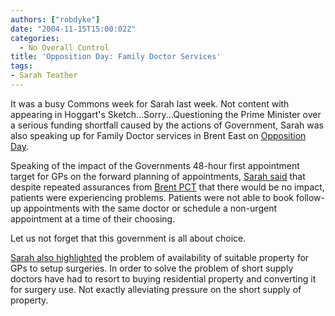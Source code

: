 ```yaml
---
authors: ["robdyke"]
date: "2004-11-15T15:00:02Z"
categories:
  - No Overall Control
title: 'Opposition Day: Family Doctor Services'
tags:
- Sarah Teather
---
```

It was a busy Commons week for Sarah last week. Not content with appearing in Hoggart's Sketch...Sorry...Questioning the Prime Minister over a serious funding shortfall caused by the actions of Government, Sarah was also speaking up for Family Doctor services in Brent East on [Opposition Day](http://www.theyworkforyou.com/glossary/?gl=28).

Speaking of the impact of the Governments 48-hour first appointment target for GPs on the forward planning of appointments, [Sarah said](http://www.theyworkforyou.com/debate/?id=2004-11-11.966.0) that despite repeated assurances from [Brent PCT](http://www.brentpct.nhs.uk/) that there would be no impact, patients were experiencing problems. Patients were not able to book follow-up appointments with the same doctor or schedule a non-urgent appointment at a time of their choosing.

Let us not forget that this government is all about choice.

[Sarah also highlighted](http://www.theyworkforyou.com/debate/?id=2004-11-11.969.0) the problem of availability of suitable property for GPs to setup surgeries. In order to solve the problem of short supply doctors have had to resort to buying residential property and converting it for surgery use. Not exactly alleviating pressure on the short supply of property.
